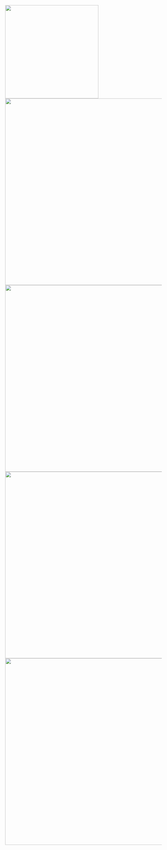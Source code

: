 <img src="https://user-images.githubusercontent.com/62287665/181774375-a22f5430-2220-4c35-bfa9-bb0b42bd7334.jpg" width="300" height="">
<img src="https://user-images.githubusercontent.com/62287665/181774364-83249b23-d358-4e87-8d39-52139441bf5a.jpg" width="600" height="">
<img src="https://user-images.githubusercontent.com/62287665/181774368-13379e39-d1f9-4071-8186-23cad432aeba.jpg" width="600" height="">
<img src="https://user-images.githubusercontent.com/62287665/181774369-50d8b212-7eb6-4ee1-a31f-4f14f419d388.jpg" width="600" height="">
<img src="https://user-images.githubusercontent.com/62287665/181774373-77b45a90-a9a2-4403-adfb-51b557b2bc70.jpg" width="600" height="">
